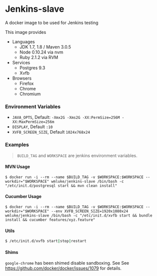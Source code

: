 # Jenkins-slave

 A docker image to be used for Jenkins testing
 
 This image provides
 * Languages
    * JDK 1.7, 1.8 / Maven 3.0.5
    * Node 0.10.24 via nvm
    * Ruby 2.1.2 via RVM
 * Services
    * Postgres 9.3
    * Xvfb
 * Browsers
     * Firefox
     * Chrome
     * Chromium

### Environment Variables

* `JAVA_OPTS`, Default: `-Xmx2G -Xms2G -XX:PermSize=256M -XX:MaxPermSize=256m`
* `DISPLAY`, Default `:10`
* `XVFB_SCREEN_SIZE`, Default `1024x768x24`

### Examples

> `BUILD_TAG` and `WORKSPACE` are jenkins environment variables.

#### MVN Usage

```
$ docker run -i --rm --name $BUILD_TAG -v $WORKSPACE:$WORKSPACE --workdir="$WORKSPACE" wmluke/jenkins-slave /bin/bash -c "/etc/init.d/postgresql start && mvn clean install"
```

#### Cucumber Usage

```
$ docker run -i --rm --name $BUILD_TAG -v $WORKSPACE:$WORKSPACE --workdir="$WORKSPACE" --env XVFB_SCREEN_SIZE=1920x1080x24 wmluke/jenkins-slave /bin/bash -c "/etc/init.d/xvfb start && bundle install && cucumber features/xyz.feature"
```

#### Utils

```bash
$ /etc/init.d/xvfb start|stop|restart
```

#### Shims

`google-chrome` has been shimed disable sandboxing. See See https://github.com/docker/docker/issues/1079 for details.
